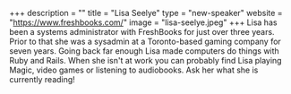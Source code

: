 +++
description = ""
title = "Lisa Seelye"
type = "new-speaker"
website = "https://www.freshbooks.com/"
image = "lisa-seelye.jpeg"
+++
Lisa has been a systems administrator with FreshBooks for just over three years. Prior to that she was a sysadmin at a Toronto-based gaming company for seven years. Going back far enough Lisa made computers do things with Ruby and Rails. When she isn't at work you can probably find Lisa playing Magic, video games or listening to audiobooks. Ask her what she is currently reading!